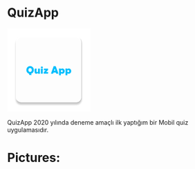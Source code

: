 # QuizApp

![Test Image 1](https://github.com/BerkayBaran/QuizApp/blob/main/Pictures/Logo.png)

QuizApp 2020 yılında deneme amaçlı ilk yaptığım bir Mobil quiz uygulamasıdır.

# Pictures:
